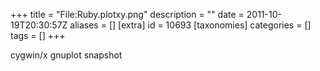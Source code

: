 +++
title = "File:Ruby.plotxy.png"
description = ""
date = 2011-10-19T20:30:57Z
aliases = []
[extra]
id = 10693
[taxonomies]
categories = []
tags = []
+++

cygwin/x gnuplot snapshot
